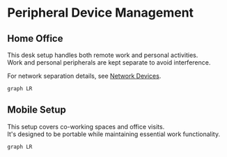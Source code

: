 # Peripheral Device Management

## Home Office

This desk setup handles both remote work and personal activities.  
Work and personal peripherals are kept separate to avoid interference.

For network separation details, see [Network Devices](/docs/networks/index.md).

```mermaid
graph LR
```

## Mobile Setup

This setup covers co-working spaces and office visits.  
It's designed to be portable while maintaining essential work functionality.

```mermaid
graph LR
```
